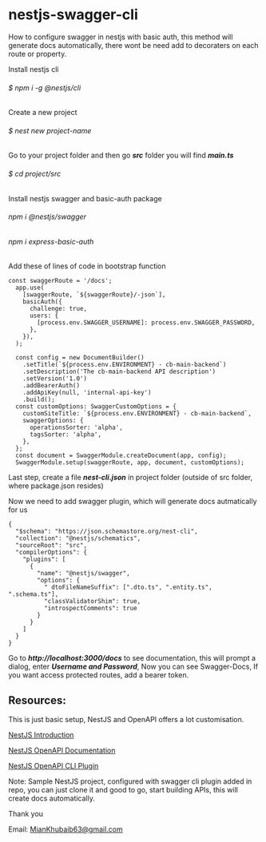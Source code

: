 # nestjs-swagger-cli

How to configure swagger in nestjs with basic auth, this method will generate docs automatically, there wont be need add to decoraters on each route or property.

Install nestjs cli

###### $ npm i -g @nestjs/cli

Create a new project

###### $ nest new project-name

Go to your project folder and then go **_src_** folder you will find **_main.ts_**

###### $ cd project/src

Install nestjs swagger and basic-auth package

###### npm i @nestjs/swagger

###### npm i express-basic-auth

Add these of lines of code in bootstrap function

```
const swaggerRoute = '/docs';
  app.use(
    [swaggerRoute, `${swaggerRoute}/-json`],
    basicAuth({
      challenge: true,
      users: {
        [process.env.SWAGGER_USERNAME]: process.env.SWAGGER_PASSWORD,
      },
    }),
  );

  const config = new DocumentBuilder()
    .setTitle(`${process.env.ENVIRONMENT} - cb-main-backend`)
    .setDescription('The cb-main-backend API description')
    .setVersion('1.0')
    .addBearerAuth()
    .addApiKey(null, 'internal-api-key')
    .build();
  const customOptions: SwaggerCustomOptions = {
    customSiteTitle: `${process.env.ENVIRONMENT} - cb-main-backend`,
    swaggerOptions: {
      operationsSorter: 'alpha',
      tagsSorter: 'alpha',
    },
  };
  const document = SwaggerModule.createDocument(app, config);
  SwaggerModule.setup(swaggerRoute, app, document, customOptions);
```

Last step, create a file **_nest-cli.json_** in project folder (outside of src folder, where package.json resides)

Now we need to add swagger plugin, which will generate docs autmatically for us

```
{
  "$schema": "https://json.schemastore.org/nest-cli",
  "collection": "@nestjs/schematics",
  "sourceRoot": "src",
  "compilerOptions": {
    "plugins": [
      {
        "name": "@nestjs/swagger",
        "options": {
          " dtoFileNameSuffix": [".dto.ts", ".entity.ts", ".schema.ts"],
          "classValidatorShim": true,
          "introspectComments": true
        }
      }
    ]
  }
}

```

Go to **_http://localhost:3000/docs_** to see documentation, this will prompt a dialog, enter **_Username and Password_**, Now you can see Swagger-Docs, If you want access protected routes, add a bearer token.

## Resources:

This is just basic setup, NestJS and OpenAPI offers a lot customisation.

[NestJS Introduction](https://docs.nestjs.com/)

[NestJS OpenAPI Documentation](https://docs.nestjs.com/openapi/introduction)

[NestJS OpenAPI CLI Plugin](https://docs.nestjs.com/openapi/cli-plugin)

Note:
   Sample NestJS project, configured with swagger cli plugin added in repo, you can just clone it and good to go, start building APIs, this will create docs automatically.

Thank you

Email: MianKhubaib63@gmail.com
